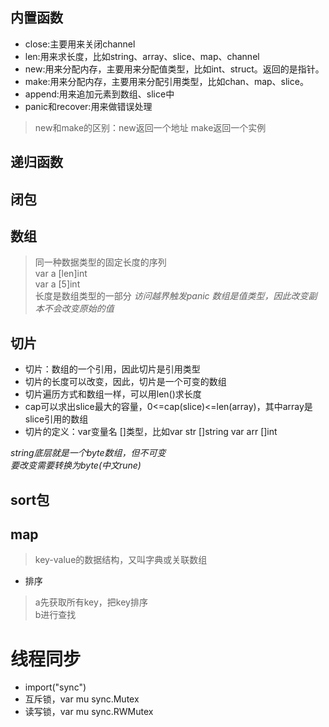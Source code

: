 ## 内置函数

- close:主要用来关闭channel
- len:用来求长度，比如string、array、slice、map、channel
- new:用来分配内存，主要用来分配值类型，比如int、struct。返回的是指针。
- make:用来分配内存，主要用来分配引用类型，比如chan、map、slice。
- append:用来追加元素到数组、slice中
- panic和recover:用来做错误处理

> new和make的区别：new返回一个地址 make返回一个实例

## 递归函数

## 闭包

## 数组
> 同一种数据类型的固定长度的序列<br>var a [len]int <br>var a [5]int<br>长度是数组类型的一部分
*访问越界触发panic*
*数组是值类型，因此改变副本不会改变原始的值*

## 切片

- 切片：数组的一个引用，因此切片是引用类型
- 切片的长度可以改变，因此，切片是一个可变的数组
- 切片遍历方式和数组一样，可以用len()求长度
- cap可以求出slice最大的容量，0<=cap(slice)<=len(array)，其中array是slice引用的数组
- 切片的定义：var变量名 []类型，比如var str []string var arr []int

*string底层就是一个byte数组，但不可变<br>要改变需要转换为byte(中文rune)*

## sort包

## map
> key-value的数据结构，又叫字典或关联数组

- 排序
> a先获取所有key，把key排序<br>
b进行查找

# 线程同步

- import("sync")
- 互斥锁，var mu sync.Mutex
- 读写锁，var mu sync.RWMutex